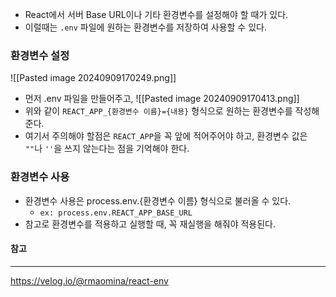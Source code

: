 - React에서 서버 Base URL이나 기타 환경변수를 설정해야 할 때가 있다.
- 이럴때는 `.env` 파일에 원하는 환경변수를 저장하여 사용할 수 있다.
### 환경변수 설정
![[Pasted image 20240909170249.png]]

- 먼저 .env 파일을 만들어주고, 
![[Pasted image 20240909170413.png]]
- 위와 같이 `REACT_APP_{환경변수 이름}={내용}` 형식으로 원하는 환경변수를 작성해준다.
- 여기서 주의해야 할점은 `REACT_APP`을 꼭 앞에 적어주어야 하고, 환경변수 값은 `""`나 `''`을 쓰지 않는다는 점을 기억해야 한다.
### 환경변수 사용
- 환경변수 사용은 process.env.{환경변수 이름} 형식으로 불러올 수 있다.
	- `ex: process.env.REACT_APP_BASE_URL`
- 참고로 환경변수를 적용하고 실행할 때, 꼭 재실행을 해줘야 적용된다.

#### 참고
---
https://velog.io/@rmaomina/react-env